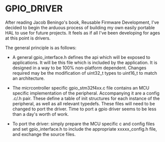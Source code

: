 # GPIO_DRIVER 

After reading Jacob Beningo's book, Reusable Firmware Development, I've decided to begin the arduous process of building my own easily portable HAL to use for future projects. It feels as if all I've been developing for ages at this point is drivers.

The general principle is as follows:
* A general gpio_interface.h defines the api which will be exposed to applications. It will be this file which is included by the application. It is designed in a way to be 100% non-platform dependent. Changes required may be the modification of uint32_t types to uint16_t to match an architecture.

* The micrcontroller specific gpio_stm32f4xx.c file contains an MCU specific implementation of the peripheral. Accompanying it are a config .c/.h pair. These define a table of init structures for each instance of the peripheral, as well as all relevant typedefs. These files will need to be changed to port the driver. Time to port a gpio driver seems to be less than a day's worth of work.

* To port the driver: simply prepare the MCU specific c and config files and set gpio_interface.h to include the appropriate xxxxx_config.h file, and exchange the source files.


